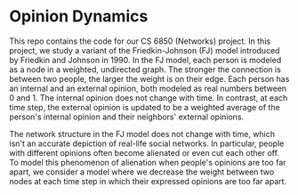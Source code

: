 # Opinion Dynamics

This repo contains the code for our CS 6850 (Networks) project. In this project, we study a variant of the Friedkin-Johnson (FJ) model introduced by Friedkin and Johnson in 1990. In the FJ model, each person is modeled as a node in a weighted, undirected graph. The stronger the connection is between two people, the larger the weight is on their edge. Each person has an internal and an external opinion, both modeled as real numbers between 0 and 1. The internal opinion does not change with time. In contrast, at each time step, the external opinion is updated to be a weighted average of the person's internal opinion and their neighbors' external opinions.

The network structure in the FJ model does not change with time, which isn't an accurate depiction of real-life social networks. In particular, people with different opinions often become alienated or even cut each other off. To model this phenomenon of alienation when people's opinions are too far apart, we consider a model where we decrease the weight between two nodes at each time step in which their expressed opinions are too far apart.
